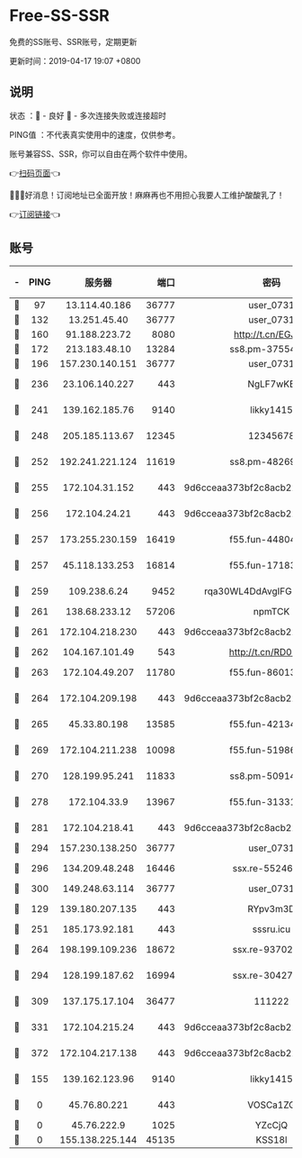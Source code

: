 # Free-SS-SSR

免费的SS账号、SSR账号，定期更新

更新时间：2019-04-17 19:07 +0800

## 说明

状态     ：🙂 - 良好 🙁 - 多次连接失败或连接超时

PING值   ：不代表真实使用中的速度，仅供参考。

账号兼容SS、SSR，你可以自由在两个软件中使用。

👉[扫码页面](https://liesauer.github.io/Free-SS-SSR/)👈

🎉🎉🎉好消息！订阅地址已全面开放！麻麻再也不用担心我要人工维护酸酸乳了！

👉[订阅链接](https://www.liesauer.net/yogurt/subscribe?ACCESS_TOKEN=DAYxR3mMaZAsaqUb)👈

## 账号

|-|PING|服务器|端口|密码|加密方式|区域|
|:----:|:----:|:-----:|-----:|:----:|:----:|:----:|
|🙂|97|13.114.40.186|36777|user_0731|chacha20|JP|
|🙂|132|13.251.45.40|36777|user_0731|chacha20|SG|
|🙂|160|91.188.223.72|8080|http://t.cn/EGJIyrl|rc4-md5|RU|
|🙂|172|213.183.48.10|13284|ss8.pm-37554897|rc4-md5|RU|
|🙂|196|157.230.140.151|36777|user_0731|chacha20|US|
|🙂|236|23.106.140.227|443|NgLF7wKB|aes-256-cfb|US|
|🙂|241|139.162.185.76|9140|likky1415|aes-256-cfb|DE|
|🙂|248|205.185.113.67|12345|12345678|aes-256-cfb|US|
|🙂|252|192.241.221.124|11619|ss8.pm-48269884|aes-256-cfb|US|
|🙂|255|172.104.31.152|443|9d6cceaa373bf2c8acb22e60b6a58be6|aes-256-cfb|US|
|🙂|256|172.104.24.21|443|9d6cceaa373bf2c8acb22e60b6a58be6|aes-256-cfb|US|
|🙂|257|173.255.230.159|16419|f55.fun-44804567|aes-256-cfb|US|
|🙂|257|45.118.133.253|16814|f55.fun-17183295|aes-256-cfb|SG|
|🙂|259|109.238.6.24|9452|rqa30WL4DdAvgIFG6Fs3znzTa|aes-256-cfb|FR|
|🙂|261|138.68.233.12|57206|npmTCK|rc4-md5|US|
|🙂|261|172.104.218.230|443|9d6cceaa373bf2c8acb22e60b6a58be6|aes-256-cfb|US|
|🙂|262|104.167.101.49|543|http://t.cn/RD0D7sx|rc4-md5|CA|
|🙂|263|172.104.49.207|11780|f55.fun-86013900|aes-256-cfb|SG|
|🙂|264|172.104.209.198|443|9d6cceaa373bf2c8acb22e60b6a58be6|aes-256-cfb|US|
|🙂|265|45.33.80.198|13585|f55.fun-42134475|aes-256-cfb|US|
|🙂|269|172.104.211.238|10098|f55.fun-51986109|aes-256-cfb|US|
|🙂|270|128.199.95.241|11833|ss8.pm-50914023|aes-256-cfb|SG|
|🙂|278|172.104.33.9|13967|f55.fun-31331451|aes-256-cfb|SG|
|🙂|281|172.104.218.41|443|9d6cceaa373bf2c8acb22e60b6a58be6|aes-256-cfb|US|
|🙂|294|157.230.138.250|36777|user_0731|chacha20|US|
|🙂|296|134.209.48.248|16446|ssx.re-55246161|aes-256-cfb|US|
|🙂|300|149.248.63.114|36777|user_0731|chacha20|CA|
|🙂|129|139.180.207.135|443|RYpv3m3D|aes-256-cfb|JP|
|🙂|251|185.173.92.181|443|sssru.icu|rc4-md5|RU|
|🙂|264|198.199.109.236|18672|ssx.re-93702065|aes-256-cfb|US|
|🙂|294|128.199.187.62|16994|ssx.re-30427652|aes-256-cfb|SG|
|🙂|309|137.175.17.104|36477|111222|aes-256-cfb|US|
|🙂|331|172.104.215.24|443|9d6cceaa373bf2c8acb22e60b6a58be6|aes-256-cfb|US|
|🙂|372|172.104.217.138|443|9d6cceaa373bf2c8acb22e60b6a58be6|aes-256-cfb|US|
|🙁|155|139.162.123.96|9140|likky1415|aes-256-cfb|JP|
|🙁|0|45.76.80.221|443|VOSCa1ZG|aes-256-cfb|DE|
|🙁|0|45.76.222.9|1025|YZcCjQ|rc4-md5|JP|
|🙁|0|155.138.225.144|45135|KSS18l|rc4-md5|US|
